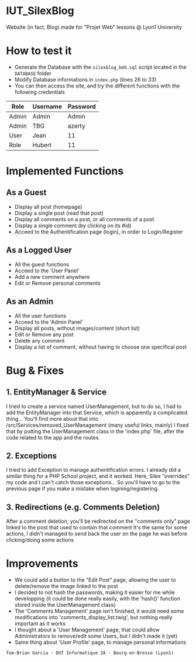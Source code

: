 
# IUT_SilexBlog
Website (in fact, Blog) made for "Projet Web" lessons @ Lyon1 University

# How to test it

- Generate the Database with the `silexblog_bdd.sql` script located in the `DATABASE` folder
- Modify Database informations in `index.php` (lines 26 to 33)
- You can then access the site, and try the different functions with the following credentials

Role | Username | Password
--- | --- | ---
Admin | Admin | Admin
Admin | TBG | azerty
User | Jean | 11
Role | Hubert | 11

# Implemented Functions

## As a Guest
- Display all post (homepage)
- Display a single post (read that post)
- Display all comments on a post, or all comments of a post
- Display a single comment (by clicking on its #id)
- Acceed to the Authentification page (login), in order to Login/Register

## As a Logged User
- All the guest functions
- Acceed to the 'User Panel'
- Add a new comment anywhere
- Edit or Remove personal comments

## As an Admin
- All the user functions
- Acceed to the 'Admin Panel'
- Display all posts, without images/content (short list)
- Edit or Remove any post
- Delete any comment
- Display a list of comment, without having to choose one specifical post

# Bug & Fixes

## 1. EntityManager & Service
I tried to create a service named UserManagement, but to do so, I had to add the EntityManager into that Service, which is apparently a complicated thing...
You'll find more about that into /src/Services/removed_UserManagement (many useful links, mainly)
I fixed that by putting the UserManagement class in the 'index.php' file, after the code related to the app and the routes.

## 2. Exceptions
I tried to add Exception to manage authentification errors. I already did a similar thing for a PHP School project, and it worked. Here, Silex "overrides" my code and I can't catch those exceptions...
So you'll have to go to the previous page if you make a mistake when logining/registering.

## 3. Redirections (e.g. Comments Deletion)
After a comment deletion, you'll be redirected on the "comments only" page linked to the post that used to contain that comment
It's the same for some actions, I didn't managed to send back the user on the page he was before clicking/doing some actions

# Improvements

- We could add a button to the "Edit Post" page, allowing the user to delete/remove the image linked to the post
- I decided to not hash the passwords, making it easier for me while developping (it could be done really easily, with the 'hash()' function stored inside the UserManagement class)
- The 'Comments Management' page isn't finished, it would need some modifications into 'comments_display_list.twig', but nothing really important as it works
- I thought about a 'User Management' page, that could allow Administrators to remove/edit some Users, but I didn't made it (yet)
- Same thing about 'User Profile' page, to manage personal informations

`Tom-Brian Garcia - DUT Informatique 2A - Bourg-en-Bresse (Lyon1)`
